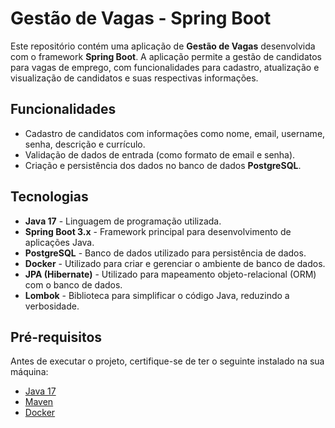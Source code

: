 # Gestão de Vagas - Spring Boot

Este repositório contém uma aplicação de **Gestão de Vagas** desenvolvida com o framework **Spring Boot**. A aplicação permite a gestão de candidatos para vagas de emprego, com funcionalidades para cadastro, atualização e visualização de candidatos e suas respectivas informações.

## Funcionalidades

- Cadastro de candidatos com informações como nome, email, username, senha, descrição e currículo.
- Validação de dados de entrada (como formato de email e senha).
- Criação e persistência dos dados no banco de dados **PostgreSQL**.

## Tecnologias

- **Java 17** - Linguagem de programação utilizada.
- **Spring Boot 3.x** - Framework principal para desenvolvimento de aplicações Java.
- **PostgreSQL** - Banco de dados utilizado para persistência de dados.
- **Docker** - Utilizado para criar e gerenciar o ambiente de banco de dados.
- **JPA (Hibernate)** - Utilizado para mapeamento objeto-relacional (ORM) com o banco de dados.
- **Lombok** - Biblioteca para simplificar o código Java, reduzindo a verbosidade.

## Pré-requisitos

Antes de executar o projeto, certifique-se de ter o seguinte instalado na sua máquina:

- [Java 17](https://adoptopenjdk.net/)
- [Maven](https://maven.apache.org/)
- [Docker](https://www.docker.com/)

